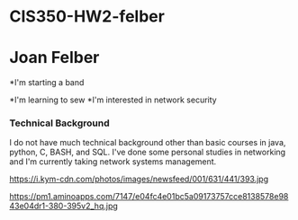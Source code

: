 # CIS350-HW2-felber


# Joan Felber

*I'm starting a band

*I'm learning to sew
*I'm interested in network security

### Technical Background

I do not have much technical background other than basic courses in java, python, C, BASH, and SQL. I've done some personal studies in networking and I'm currently taking network systems management.

https://i.kym-cdn.com/photos/images/newsfeed/001/631/441/393.jpg

https://pm1.aminoapps.com/7147/e04fc4e01bc5a09173757cce8138578e9843e04dr1-380-395v2_hq.jpg
